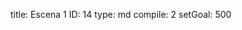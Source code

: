 title:          Escena 1
ID:             14
type:           md
compile:        2
setGoal:        500


